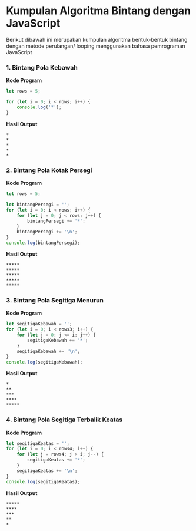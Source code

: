 # Kumpulan Algoritma Bintang dengan JavaScript
Berikut dibawah ini merupakan kumpulan algoritma bentuk-bentuk bintang dengan metode perulangan/ looping menggunakan bahasa pemrograman JavaScript
### 1. Bintang Pola Kebawah
**Kode Program**
```js
let rows = 5;

for (let i = 0; i < rows; i++) {
    console.log('*');
}
```
**Hasil Output**
```shell
*
*
*
*
*
```
### 2. Bintang Pola Kotak Persegi
**Kode Program**
```js
let rows = 5;

let bintangPersegi = '';
for (let i = 0; i < rows; i++) {
    for (let j = 0; j < rows; j++) {
        bintangPersegi += '*';
    }
    bintangPersegi += '\n';
}
console.log(bintangPersegi);
```
**Hasil Output**
```shell
*****
*****
*****
*****
*****
```
### 3. Bintang Pola Segitiga Menurun
**Kode Program**
```js
let segitigaKebawah = '';
for (let i = 0; i < rows3; i++) {
    for (let j = 0; j <= i; j++) {
        segitigaKebawah += '*';
    }
    segitigaKebawah += '\n';
}
console.log(segitigaKebawah);
```
**Hasil Output**
```shell
*
**
***
****
*****
```
### 4. Bintang Pola Segitiga Terbalik Keatas
**Kode Program**
```js
let segitigaKeatas = '';
for (let i = 0; i < rows4; i++) {
    for (let j = rows4; j > i; j--) {
        segitigaKeatas += '*';
    }
    segitigaKeatas += '\n';
}
console.log(segitigaKeatas);
```
**Hasil Output**
```shell
*****
****
***
**
*
```
